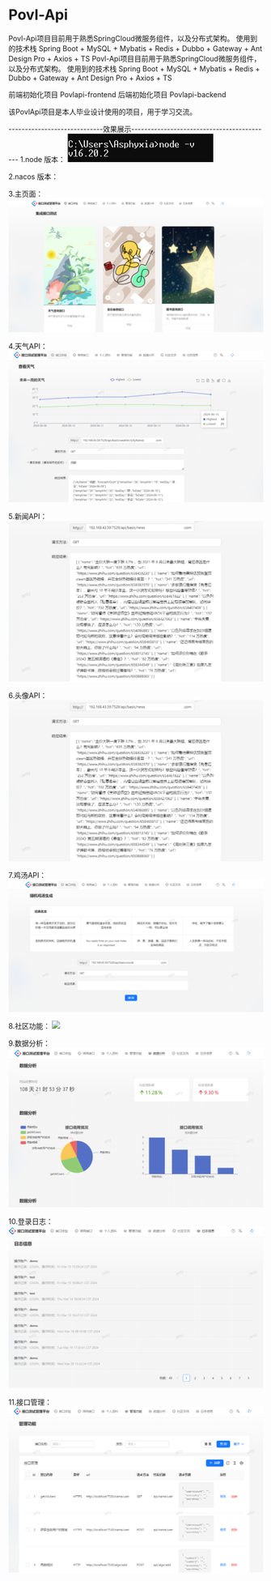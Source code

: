 # Povl-Api
Povl-Api项目目前用于熟悉SpringCloud微服务组件，以及分布式架构。
使用到的技术栈
Spring Boot + MySQL + Mybatis + Redis + Dubbo + Gateway + Ant Design Pro + Axios + TS
Povl-Api项目目前用于熟悉SpringCloud微服务组件，以及分布式架构。 使用到的技术栈 Spring Boot + MySQL + Mybatis + Redis + Dubbo + Gateway + Ant Design Pro + Axios + TS

前端初始化项目 Povlapi-frontend 后端初始化项目 Povlapi-backend

该PovlApi项目是本人毕业设计使用的项目，用于学习交流。

-----------------------------效果展示-------------------------------------------
1.node 版本：
![](./images/node.png)

2.nacos 版本：

3.主页面：
![](./images/index.png)

4.天气API：
![](./images/weatherApi.png)

5.新闻API：
![](./images/newsApi.png)

6.头像API：
![](./images/newsApi.png)

7.鸡汤API：
![](./images/wordsApi.png)

8.社区功能：
![](./images/communityApi.png)

9.数据分析：
![](./images/ana.png)

10.登录日志：
![](./images/logs.png)

11.接口管理：
![](./images/management.png)
